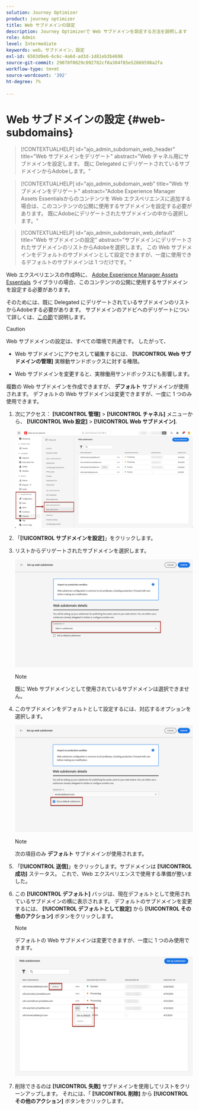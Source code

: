 ```yaml
---
solution: Journey Optimizer
product: journey optimizer
title: Web サブドメインの設定
description: Journey Optimizerで Web サブドメインを設定する方法を説明します
role: Admin
level: Intermediate
keywords: web，サブドメイン，設定
exl-id: 6503d9e6-6c6c-4a6d-ad3d-1d81eb3b4698
source-git-commit: 29070f0029c092782cf8a304f85e52869598a2fa
workflow-type: tm+mt
source-wordcount: '392'
ht-degree: 7%

---
```


# Web サブドメインの設定 {#web-subdomains}

>[!CONTEXTUALHELP]
>id="ajo_admin_subdomain_web_header"
>title="Web サブドメインをデリゲート"
>abstract="Web チャネル用にサブドメインを設定します。 既に Delegated にデリゲートされているサブドメインからAdobeします。"

>[!CONTEXTUALHELP]
>id="ajo_admin_subdomain_web"
>title="Web サブドメインをデリゲート"
>abstract="Adobe Experience Manager Assets Essentialsからのコンテンツを Web エクスペリエンスに追加する場合は、このコンテンツの公開に使用するサブドメインを設定する必要があります。 既にAdobeにデリゲートされたサブドメインの中から選択します。"

>[!CONTEXTUALHELP]
>id="ajo_admin_subdomain_web_default"
>title="Web サブドメインの設定"
>abstract="サブドメインにデリゲートされたサブドメインのリストからAdobeを選択します。 この Web サブドメインをデフォルトのサブドメインとして設定できますが、一度に使用できるデフォルトのサブドメインは 1 つだけです。"

Web エクスペリエンスの作成時に、 [Adobe Experience Manager Assets Essentials](../email/assets-essentials.md) ライブラリの場合、このコンテンツの公開に使用するサブドメインを設定する必要があります。

そのためには、既に Delegated にデリゲートされているサブドメインのリストからAdobeする必要があります。 サブドメインのアドビへのデリゲートについて詳しくは、[この節](../configuration/delegate-subdomain.md)で説明します。

>[!CAUTION]
>
>Web サブドメインの設定は、すべての環境で共通です。 したがって、
>
>* Web サブドメインにアクセスして編集するには、 **[!UICONTROL Web サブドメインの管理]** 実稼動サンドボックスに対する権限。
>
> * Web サブドメインを変更すると、実稼働用サンドボックスにも影響します。


複数の Web サブドメインを作成できますが、 **デフォルト** サブドメインが使用されます。 デフォルトの Web サブドメインは変更できますが、一度に 1 つのみ使用できます。

1. 次にアクセス： **[!UICONTROL 管理]** > **[!UICONTROL チャネル]** メニューから、 **[!UICONTROL Web 設定]** > **[!UICONTROL Web サブドメイン]**.

   ![](assets/web-access-subdomains.png)

1. 「**[!UICONTROL サブドメインを設定]**」をクリックします。

1. リストからデリゲートされたサブドメインを選択します。

   ![](assets/web-subdomain-details.png)

   >[!NOTE]
   >
   >既に Web サブドメインとして使用されているサブドメインは選択できません。

1. このサブドメインをデフォルトとして設定するには、対応するオプションを選択します。

   ![](assets/web-subdomain-details-default.png)

   >[!NOTE]
   >
   >次の項目のみ **デフォルト** サブドメインが使用されます。

1. 「**[!UICONTROL 送信]**」をクリックします。サブドメインは **[!UICONTROL 成功]** ステータス。 これで、Web エクスペリエンスで使用する準備が整いました。

1. この **[!UICONTROL デフォルト]** バッジは、現在デフォルトとして使用されているサブドメインの横に表示されます。 デフォルトのサブドメインを変更するには、 **[!UICONTROL デフォルトとして設定]** から **[!UICONTROL その他のアクション]** ボタンをクリックします。

   >[!NOTE]
   >
   >デフォルトの Web サブドメインは変更できますが、一度に 1 つのみ使用できます。

   ![](assets/web-subdomain-default.png)

   <!--Only a subdomain with the **[!UICONTROL Success]** status can be set as default.-->

1. 削除できるのは **[!UICONTROL 失敗]** サブドメインを使用してリストをクリーンアップします。 それには、「 **[!UICONTROL 削除]** から **[!UICONTROL その他のアクション]** ボタンをクリックします。

<!--You cannot delete a subdomain with the **[!UICONTROL Processing]** status.-->
